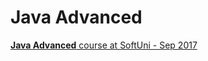 # Java Advanced

[**Java Advanced** course at SoftUni - Sep 2017](https://softuni.bg/trainings/1728/java-advanced_september-2017)
